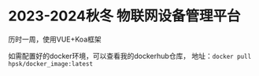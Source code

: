# 2023-2024秋冬 物联网设备管理平台
历时一周，使用VUE+Koa框架

如需配置好的docker环境，可以查看我的dockerhub仓库，
地址：```docker pull hpsk/docker_image:latest```

